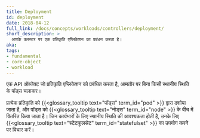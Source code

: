 ```yaml
---
title: Deployment
id: deployment
date: 2018-04-12
full_link: /docs/concepts/workloads/controllers/deployment/
short_description: >
  आपके क्लस्टर पर एक प्रतिकृति एप्लिकेशन का प्रबंधन करता है।
aka: 
tags:
- fundamental
- core-object
- workload
---
```

 एक API ऑब्जेक्ट जो प्रतिकृति एप्लिकेशन को प्रबंधित करता है, आमतौर पर बिना किसी स्थानीय स्थिति के पॉड्स चलाकर।

<!--more-->

प्रत्येक प्रतिकृति को {{<glossary_tooltip text="पॉड्स" term_id="pod" >}} द्वारा दर्शाया जाता है, और पॉड्स को {{<glossary_tooltip text="नोड्स" term_id="node" >}} के बीच में वितरित किया जाता है।
जिन कार्यभारों के लिए स्थानीय स्थिति की आवश्यकता होती है, उनके लिए {{<glossary_tooltip text="स्टेटफूलसेट" term_id="statefulset" >}} का उपयोग करने पर विचार करें।